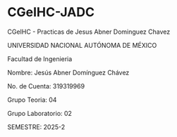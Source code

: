# CGeIHC-JADC
CGeIHC - Practicas de Jesus Abner Dominguez Chavez

UNIVERSIDAD NACIONAL AUTÓNOMA DE MÉXICO

Facultad de Ingenieria 

Nombre: Jesús Abner Domínguez Chávez

No. de Cuenta: 319319969

Grupo Teoria: 04

Grupo Laboratorio: 02

SEMESTRE: 2025-2
